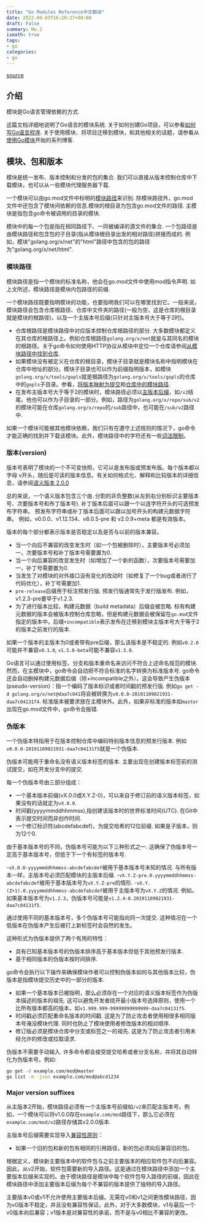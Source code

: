 ```yaml
---
title: "Go Modules Reference中文翻译"
date: 2022-09-03T16:20:27+08:00
draft: False
summary: No.2
ismath: true
tags:
- go
categories:
- go
---
```

[source](https://go.dev/ref/mod#vcs-find)
## 介绍
模块是Go语言管理依赖的方式. 

这篇文档详细地说明了Go语言的模块系统. 关于如何创建Go项目，可以参看[如何写Go语言程序](https://go.dev/doc/code.html). 关于使用模块、将项目迁移到模块，和其他相关的话题，请参看从[使用Go模块](https://blog.golang.org/using-go-modules)开始的系列博客.
## 模块、包和版本
模块是统一发布、版本控制和分发的包的集合. 我们可以直接从版本控制仓库中下载模块，也可以从一些模块代理服务器下载.

一个模块可以由go.mod文件中标明的[模块路径](https://go.dev/ref/mod#glos-module-path)来识别. 除模块路径外，go.mod 文件中还包含了模块间依赖的信息.模块的根目录为包含go.mod文件的路径. 主模块是指包含go命令被调用的目录的模块.

模块中的每一个包是指在相同路径下、一同被编译的源文件的集合. 一个包路径是由模块路径和包含包的子目录(指从模块根目录出发的相对路径)拼接而成的. 例如，模块"golang.org/x/net"的"html"路径中包含的包的路径为"golang.org/x/net/html".

### 模块路径
模块路径是指一个模块的标准名称，他会在go.mod文件中使用mod指令声明. 如上文所述，模块路径是模块内包路径的前缀. 

一个模块路径既要指明模块的功能，也要指明我们可以在哪里找到它。一般来说，模块路径会包含仓库根路径、仓库中文件夹的路径(一般为空，这是仓库的根目录就是模块的根路径)，以及一个主版本号后缀(只针对主版本号大于等于2时)。

- 仓库根路径是模块路径中对应版本控制仓库根路径的部分. 大多数模块都定义在其仓库的根路径上。例如仓库根路径`golang.org/x/net`就是与其同名的模块的根路径。关于go命令如何使用HTTP协议从模块中定位一个仓库请参阅[从模块路径中找到仓库](https://go.dev/ref/mod#vcs-find). 
- 如果模块没有被定义在仓库的根目录，模块子目录就是模块名称中指明模块在仓库中地址的部分。模块子目录也可以作为前缀指明版本，如模块`golang.org/x/tools/gopls`就是根路径为`golang.org/x/tools/gopls`的仓库中的`gopls`子目录。参看，[将版本映射为提交](https://go.dev/ref/mod#vcs-version)和[仓库中的模块路径](https://go.dev/ref/mod#vcs-dir).
- 在发布主版本号大于等于2的模块时，模块路径必须以[主版本后缀](https://go.dev/ref/mod#major-version-suffixes)，如`/v2`结尾。他也可以作为子目录的一部分。例如，路径为`golang.org/x/repo/sub/v2`的模块可能在仓库`golang.org/x/repo`的`/sub`路径中，也可能在`/sub/v2`路径中.

如果一个模块可能被其他模块依赖，我们只有在遵守上述规则的情况下，go命令才能正确的找到并下载该模块。此外，模块路径中的字符还有一些[词法限制](https://go.dev/ref/mod#go-mod-file-ident)。

### 版本(version)
版本号表明了模块的一个不可变快照，它可以是发布版或预发布版。每个版本都以字母
v开头，随后是可读的版本信息。有关如何格式化、解释和比较版本的详细信息，请参阅[语义版本 2.0.0](https://semver.org/spec/v2.0.0.html)

总的来说，一个语义版本包含三个由`.`分割的非负整数(从左到右分别标识主要版本号、次要版本号和布丁版本号). 补丁版本后面可以跟一个以连字符开头的可选预发布字符串。 预发布字符串或补丁版本后面可以跟以加号开头的构建元数据字符串。 例如，v0.0.0、v1.12.134、v8.0.5-pre 和 v2.0.9+meta 都是有效版本。

版本的每个部分都表示版本是否稳定以及是否与以前的版本兼容。

- 当一个向后不兼容的改变发生时（如一个包被删除时），主要版本号必须加一，次要版本号和补丁版本号需要置为0. 
- 当一个向后兼容的改变发生时（如增加了一个新的函数），次要版本号需要加一，补丁号需要置为0.
- 当发生了对模块的对外接口没有变化的改动时（如修复了一个bug或者进行了代码优化），补丁号需要加1.
- `pre-release`后缀用于标注预发行版. 预发行版通常先于发行版发布. 例如，v1.2.3-pre要早于v1.2.3.
- 为了进行版本比较，构建元数据（build metadata）后缀会被忽略. 标有构建元数据的版本会被版本控制仓库忽略，但是构建元数据会被保留在`go.mod`文件指定的版本中。后缀`+incompatible`表示发布在迁移到模块主版本号大于等于2的版本之前发行的版本.

如果一个版本的主版本为0或者带有pre后缀，那么该版本是不稳定的. 例如`v0.2.0`可能并不兼容`v0.1.0`, `v1.5.0-beta`可能不兼容`v1.5.0`.

Go语言可以通过使用标签、分支和版本重命名来访问不符合上述命名规范的模块. 然而，在主模块中，go命令会自动把不符合标准的名字转换为标准版本号. go命令还会自动删掉构建元数据后缀（除+incompatible之外）。这会导致产生伪版本(pseudo-version)：指一个编码了版本标识或者时间戳的预发行版. 例如`go get -d golang.org/x/net@daa7c041`将会被转换为`v0.0.0-20191109021931-daa7c04131f4`. 标准版本被要求放在主模块外。此外，如果非标准的版本如`master`出现在go.mod文件中，go命令会报错.

### 伪版本

一个伪版本特指用于在版本控制仓库中编码特别版本信息的预发行版本. 例如`v0.0.0-20191109021931-daa7c04131f5`就是一个伪版本.

伪版本可能用于重命名没有语义版本标签的版本. 主要出现在创建版本标签前的测试提交，如在开发分支中的提交.

每一个伪版本号由三部分组成：
- 一个基本版本前缀(vX.0.0或X.Y.Z-0)，可以来自于修订前的语义版本标签，如果没有的话就定为`vX.0.0`.
- 时间戳(yyyymmddhhmmss),指创建该版本时的世界标准时间(UTC). 在Git中表示提交时间而非创作时间.
- 一个修订标识符(abcdefabcdef)，为提交哈希的12位前缀. 如果是子版本，则为12个0.

由于基本版本号的不同，伪版本号可能为以下三种形式之一. 这确保了伪版本号一定高于基本版本号，但低于下一个有标签的版本号.

-`vX.0.0-yyyymmddhhmmss-abcdefabcdef`被用于基本版本号未知的情况. 与所有版本一样，主版本号必须匹配模块的主版本后缀.
-`vX.Y.Z-pre.0.yyyymmddhhmmss-abcdefabcdef`被用于基本版本号为`vX.Y.Z-pre`的情形.
-`vX.Y.(Z+1).0.yyyymmddhhmmss-abcdefabcdef`被用于主版本号为`vX.Y.Z`的情况. 例如，如果基本版本号为`v1.2.3`，伪版本号可能是`v1.2.4-0.20191109021931-daa7c04131f5`.

通过使用不同的基本版本号，多个伪版本号可能指向同一次提交. 这种情况在一个低版本在伪版本产生后被打上新标签时会自然的发生。

这种形式为伪版本提供了两个有用的特性：
- 具有已知基本版本号的伪版本排序高于基本版本但低于其他预发行版本.
- 基于相同版本的伪版本按时间排序.

go命令会执行以下操作来确保模块作者可以控制伪版本如何与其他版本比较，伪版本是指模块提交历史中的一部分的版本.

- 如果一个基本版本已被指明，那么必须存在一个对应的语义版本标签作为伪版本描述的版本的祖先. 这可以避免开发者绕开最小版本号选择原则，使用一个比所有版本都高的版本，如`v1.999.999-99999999999999-daa7c04131f5`.
- 时间戳必须匹配重命名版本的时间戳. 这是为了防止攻击者使用相很多相同版本号淹没模块代理. 同时也防止了模块使用者修改版本的相对顺序.
- 修订版必须是模块仓库中分支或标签之一的祖先. 这是为了防止攻击者引用未经允许的修改或拉取请求.

伪版本不需要手动输入. 许多命令都会接受提交哈希或者分支名称，并将其自动转化为伪版本号。例如:
```bash
go get -d example.com/mod@master
go list -m -json example.com/mod@abcd1234
```

### Major version suffixes
从主版本2开始，模块路径必须有一个主版本号前缀如`/v2`来匹配主版本号。例如，一个模块可以将v1.0.0存在`example.com/mod`路径下，那么它必须在`example.com/mod/v2`路径存储其v2.0.0版本.

主版本号后缀需要实现导入[兼容性原则](https://research.swtch.com/vgo-import)：
- 如果一个旧的包和新的包有相同的引用路径，新的包必须向后兼容旧的包。

根据定义，模块新主要版本中的软件包与之前主要版本的相应软件包不向后兼容。因此，从v2开始，软件包需要新的导入路径。这是通过在模块路径中添加一个主要版本后缀来实现的。由于模块路径是模块中每个软件包导入路径的前缀，因此在模块路径中添加主要版本后缀为每个不兼容的版本提供了独特的导入路径。

主要版本v0或v1不允许使用主要版本后缀。无需在v0和v1之间更改模块路径，因为v0版本不稳定，并且没有兼容性保证。此外，对于大多数模块，v1与最后一个v0版本向后兼容；v1版本是对兼容性的承诺，而不是与v0相比不兼容的更改。

